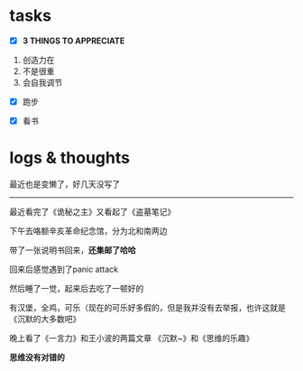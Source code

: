 # tasks
- [x] **3 THINGS TO APPRECIATE**
1. 创造力在
2. 不是很重
3. 会自我调节
- [x] 跑步
- [x] 看书


# logs & thoughts

最近也是变懒了，好几天没写了

---

最近看完了《诡秘之主》又看起了《盗墓笔记》

下午去咯额辛亥革命纪念馆，分为北和南两边

带了一张说明书回来，**还集邮了哈哈**

回来后感觉遇到了panic attack

然后睡了一觉，起来后去吃了一顿好的

有汉堡，全鸡，可乐（现在的可乐好多假的，但是我并没有去举报，也许这就是《沉默的大多数吧》

晚上看了《一言力》和王小波的两篇文章
《沉默~》和《思维的乐趣》

**思维没有对错的**




